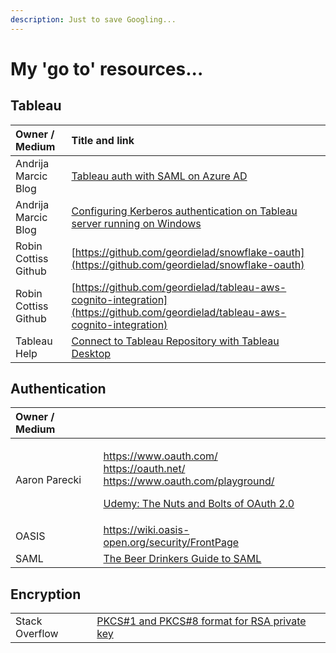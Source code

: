 ```yaml
---
description: Just to save Googling...
---
```


# My 'go to' resources...

## Tableau 

| Owner / Medium | Title and link |
| :--- | :--- |
| Andrija Marcic Blog | [Tableau auth with SAML on Azure AD](https://medium.com/@tableauman/tableau-auth-with-saml-on-azure-ad-167e1d5daf4c) |
| Andrija Marcic Blog | [Configuring Kerberos authentication on Tableau server running on Windows](https://medium.com/@tableauman/configuring-kerberos-authentication-on-tableau-server-1917d127b6e3) |
| Robin Cottiss Github | [https://github.com/geordielad/snowflake-oauth](https://github.com/geordielad/snowflake-oauth) |
| Robin Cottiss Github | [https://github.com/geordielad/tableau-aws-cognito-integration](https://github.com/geordielad/tableau-aws-cognito-integration) |
| Tableau Help | [Connect to Tableau Repository with Tableau Desktop](https://help.tableau.com/current/server/en-us/perf_collect_server_repo.htm) |



## Authentication

<table>
  <thead>
    <tr>
      <th style="text-align:left">Owner / Medium</th>
      <th style="text-align:left"></th>
    </tr>
  </thead>
  <tbody>
    <tr>
      <td style="text-align:left">Aaron Parecki</td>
      <td style="text-align:left">
        <p><a href="https://www.oauth.com/">https://www.oauth.com/</a>
          <br /><a href="https://oauth.net/">https://oauth.net/</a> 
          <br /><a href="https://www.oauth.com/playground/">https://www.oauth.com/playground/</a>
        </p>
        <p><a href="https://www.udemy.com/course/oauth-2-simplified/?referralCode=B04F59AED67B8DA74FA7">Udemy: The Nuts and Bolts of OAuth 2.0</a>
        </p>
      </td>
    </tr>
    <tr>
      <td style="text-align:left">OASIS</td>
      <td style="text-align:left"><a href="https://wiki.oasis-open.org/security/FrontPage">https://wiki.oasis-open.org/security/FrontPage</a>
      </td>
    </tr>
    <tr>
      <td style="text-align:left">SAML</td>
      <td style="text-align:left"><a href="https://duo.com/blog/the-beer-drinkers-guide-to-saml">The Beer Drinkers Guide to SAML</a>
      </td>
    </tr>
  </tbody>
</table>

## Encryption

|  |  |
| :--- | :--- |
| Stack Overflow | [PKCS\#1 and PKCS\#8 format for RSA private key](https://stackoverflow.com/questions/48958304/pkcs1-and-pkcs8-format-for-rsa-private-key) |

